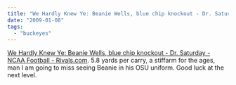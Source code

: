 ```yaml
---
title: "We Hardly Knew Ye: Beanie Wells, blue chip knockout - Dr. Saturday - NCAA Football - Rivals.com"
date: "2009-01-08"
tags: 
  - "buckeyes"
---
```


[We Hardly Knew Ye: Beanie Wells, blue chip knockout - Dr. Saturday - NCAA Football - Rivals.com](http://rivals.yahoo.com/ncaa/football/blog/dr_saturday/post/We-Hardly-Knew-Ye-Beanie-Wells-blue-chip-knock?urn=ncaaf,133146). 5.8 yards per carry, a stiffarm for the ages, man I am going to miss seeing Beanie in his OSU uniform. Good luck at the next level.
